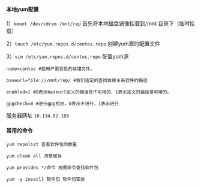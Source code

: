 

#### 本地yum配置

1）`mount /dev/cdrom /mnt/rep` 首先将本地磁盘镜像挂载到/mnt 目录下（临时挂载）

2）`touch /etc/yum.repos.d/centos.repo` 创建yum源的配置文件

3）`vim /etc/yum.repos.d/centos.repo` 配置yum源

```shell
name=centos #使用户更容易的读懂文件。

baseurl=file:///mnt/rep/ #我们指定的查找依赖关系软件的路径

enabled=1 #0表示baseurl定义的路径是不可用的，1表示定义的路径是可用的。

gpgcheck=0 #进行gpg检测，0表示不进行，1表示进行
```

服务器网址 `10.134.82.189`

#### 常用的命令

```
yum repolist 查看软件包的数量

yum clean all 清楚缓存

yum provides */命令 根据命令查找软件包

yum -y insatll 软件包 软件包安装
```

